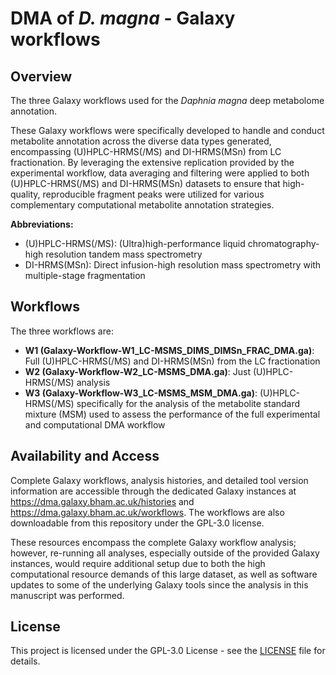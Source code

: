 # DMA of *D. magna* - Galaxy workflows 

## Overview

The three Galaxy workflows used for the *Daphnia magna* deep metabolome annotation.

These Galaxy workflows were specifically developed to handle and conduct metabolite annotation across the diverse data types generated, encompassing (U)HPLC-HRMS(/MS) and DI-HRMS(MSn) from LC fractionation. By leveraging the extensive replication provided by the experimental workflow, data averaging and filtering were applied to both (U)HPLC-HRMS(/MS) and DI-HRMS(MSn) datasets to ensure that high-quality, reproducible fragment peaks were utilized for various complementary computational metabolite annotation strategies.

**Abbreviations:**
- (U)HPLC-HRMS(/MS): (Ultra)high-performance liquid chromatography-high resolution tandem mass spectrometry
- DI-HRMS(MSn): Direct infusion-high resolution mass spectrometry with multiple-stage fragmentation



## Workflows

The three workflows are:

- **W1 (Galaxy-Workflow-W1_LC-MSMS_DIMS_DIMSn_FRAC_DMA.ga)**: Full (U)HPLC-HRMS(/MS) and DI-HRMS(MSn) from the LC fractionation
- **W2 (Galaxy-Workflow-W2_LC-MSMS_DMA.ga)**: Just (U)HPLC-HRMS(/MS) analysis
- **W3 (Galaxy-Workflow-W3_LC-MSMS_MSM_DMA.ga)**: (U)HPLC-HRMS(/MS) specifically for the analysis of the metabolite standard mixture (MSM) used to assess the performance of the full experimental and computational DMA workflow

## Availability and Access

Complete Galaxy workflows, analysis histories, and detailed tool version information are accessible through the dedicated Galaxy instances at https://dma.galaxy.bham.ac.uk/histories and https://dma.galaxy.bham.ac.uk/workflows. The workflows are also downloadable from this repository under the GPL-3.0 license. 

These resources encompass the complete Galaxy workflow analysis; however, re-running all analyses, especially outside of the provided Galaxy instances, would require additional setup due to both the high computational resource demands of this large dataset, as well as software updates to some of the underlying Galaxy tools since the analysis in this manuscript was performed.

## License

This project is licensed under the GPL-3.0 License - see the [LICENSE](LICENSE) file for details.
